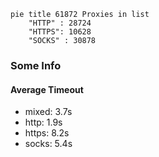 
```mermaid
pie title 61872 Proxies in list
    "HTTP" : 28724
    "HTTPS": 10628
    "SOCKS" : 30878
```

### Some Info
#### Average Timeout

- mixed: 3.7s
- http: 1.9s
- https: 8.2s
- socks: 5.4s